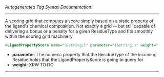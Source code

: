 _Autogenerated Tag Syntax Documentation:_

---
A scoring grid that computes a score simply based on a static property of the ligand's chemical composition. Not exactly a grid -- but still capable of delivering a bonus or a penalty for a given ResidueType and fits smoothly within the scoring grid machinery

```xml
<LigandPropertyScore name="(&string;)" parameter="(&string;)" weight="(&real;)" />
```

-   **parameter**: The numeric property that the ResidueType of the incoming Residue holds that the LigandPropertyScore is going to query for
-   **weight**: XRW TO DO

---
